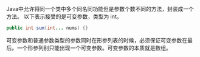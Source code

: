 
Java中允许将同一个类中多个同名同功能但是参数个数不同的方法，封装成一个方法。
以下表示接受的是可变参数，类型为 int。
```java
public int sum(int... nums) {}
```
可变参数和普通参数类型的参数同时在形参列表的时候，必须保证可变参数在最后。一个形参列别只能出现一个可变参数。可变参数的本质就是数组。